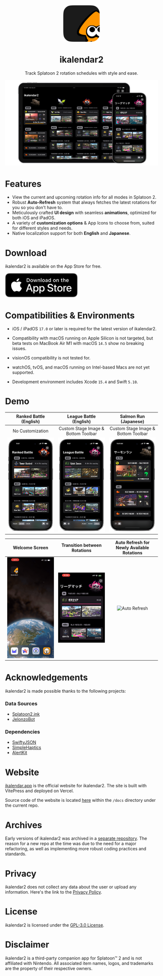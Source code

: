 <!-- markdownlint-disable MD033 MD041 -->

<p align="center">
  <img
    src="./Resources/MetaAssets/AppIcons/ikalendar2-app-icon-default-masked.png"
    alt="ikalendar2 logo"
    width=120/>
</p>

<h1 align="center"/>ikalendar2</h1>

<p align="center">
Track Splatoon 2 rotation schedules with style and ease.
</p>

![Preview](./Resources/MetaAssets/Screenshots/demo-universal-og.png)

# Features

- View the current and upcoming rotation info for all modes in Splatoon 2.
- Robust **Auto-Refresh** system that always fetches the latest rotations for you so you don't have to.
- Meticulously crafted **UI design** with seamless **animations**, optimized for both iOS and iPadOS.
- A variety of **customization options** & App Icons to choose from, suited for different styles and needs.
- Native localization support for both **English** and **Japanese**.

# Download

ikalendar2 is available on the App Store for free.

[![Download on the App Store](./Resources/MetaAssets/Badges/download-app-store-EN-black.svg)](https://apps.apple.com/app/ikalendar2/id1529193361)

# Compatibilities & Environments

- iOS / iPadOS `17.0` or later is required for the latest version of ikalendar2.

- Compatibility with macOS running on Apple Silicon is not targeted, but beta tests on MacBook Air M1 with macOS `14.5` show no breaking issues.

- visionOS compatibility is not tested for.

- watchOS, tvOS, and macOS running on Intel-based Macs are not yet supported.

- Development environment includes Xcode `15.4` and Swift `5.10`.

# Demo

<!-- Have to set both `align="center"` and `style="text-align: center;"`
since some markdown parsers don't support one or the other.  -->
<table align="center" width="100%" style="text-align: center;">
  <thead>
    <tr>
      <th align="center" width="33%" style="text-align: center;">Ranked Battle (English)</th>
      <th align="center" width="33%" style="text-align: center;">League Battle (English)</th>
      <th align="center" width="33%" style="text-align: center;">Salmon Run (Japanese)</th>
    </tr>
  </thead>
  <tbody>
    <tr>
      <td align="center" width="33%" style="text-align: center;">No Customization</td>
      <td align="center" width="33%" style="text-align: center;">Custom Stage Image & Bottom Toolbar</td>
      <td align="center" width="33%" style="text-align: center;">Custom Stage Image & Bottom Toolbar</td>
    </tr>
    <tr>
      <td align="center" width="33%"><img alt="Battle" src="./Resources/MetaAssets/Screenshots/demo-phone-battle.png" width="100%"></td>
      <td align="center" width="33%"><img alt="Battle Alt" src="./Resources/MetaAssets/Screenshots/demo-phone-battle-alt.png" width="100%"></td>
      <td align="center" width="33%"><img alt="Salmon Run" src="./Resources/MetaAssets/Screenshots/demo-phone-salmon.png" width="100%"></td>
    </tr>
  </tbody>
</table>

<table align="center" width="100%" style="text-align: center;">
  <thead>
    <tr>
      <th align="center" width="33%" style="text-align: center;">Welcome Screen</th>
      <th align="center" width="33%" style="text-align: center;">Transition between Rotations</th>
      <th align="center" width="33%" style="text-align: center;">Auto Refresh for Newly Available Rotations</th>
    </tr>
  </thead>
  <tbody>
    <tr>
      <td align="center" width="33%" style="text-align: center;"><img alt="Welcome Screen" src="./Resources/MetaAssets/Screenshots/gif-welcome.gif" width="100%"></td>
      <td align="center" width="33%" style="text-align: center;"><img alt="Rotation Transition" src="./Resources/MetaAssets/Screenshots/gif-transition.gif" width="100%"></td>
      <td align="center" width="33%" style="text-align: center;"><img alt="Auto Refresh" src="./Resources/MetaAssets/Screenshots/gif-auto-refresh.gif" width="100%"></td>
    </tr>
  </tbody>
</table>

# Acknowledgements

ikalendar2 is made possible thanks to the following projects:

<!-- markdownlint-disable-next-line MD001 -->
### Data Sources

- [Splatoon2.ink](https://github.com/misenhower/splatoon2.ink/wiki/Data-access-policy#data-urls)
- [JelonzoBot](https://splatoon.oatmealdome.me/about)

### Dependencies

- [SwiftyJSON](https://github.com/SwiftyJSON/SwiftyJSON)
- [SimpleHaptics](https://github.com/notbd/SimpleHaptics)
- [AlertKit](https://github.com/sparrowcode/AlertKit)

# Website

[ikalendar.app](https://ikalendar.app) is the official website for ikalendar2. The site is built with VitePress and deployed on Vercel.

Source code of the website is located [here](https://github.com/notbd/Ikalendar2/tree/main/docs) within the `/docs` directory under the current repo.

# Archives

Early versions of ikalendar2 was archived in a [separate repository](https://github.com/notbd/ikalendar-2-archived). The reason for a new repo at the time was due to the need for a major refactoring, as well as implementing more robust coding practices and standards.

# Privacy

ikalendar2 does not collect any data about the user or upload any information. Here's the link to the [Privacy Policy](https://ikalendar.app/privacy-policy).

# License

ikalendar2 is licensed under the [GPL-3.0 License](./LICENSE).

# Disclaimer

ikalendar2 is a third-party companion app for Splatoon™ 2 and is not affiliated with Nintendo. All associated item names, logos, and trademarks are the property of their respective owners.
